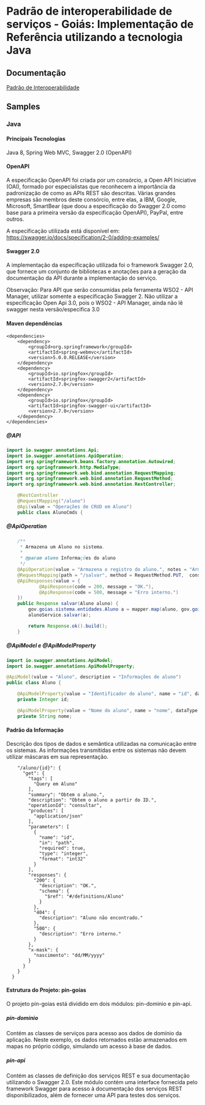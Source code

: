# Padrão de interoperabilidade de serviços - Goiás: Implementação de Referência utilizando a tecnologia Java

## Documentação
	
	
[Padrão de Interoperabilidade](https://github.com/goias/pin-goias/blob/master/pin-doc/Padr%C3%A3o%20de%20Interoperabilidade.doc?raw=true)
		

## Samples

	
### Java		

#### Principais Tecnologias

Java 8, Spring Web MVC, Swagger 2.0 (OpenAPI)

#### OpenAPI

A especificação OpenAPI foi criada por um consórcio, a Open API Iniciative (OAI), formado por especialistas que reconhecem a importância da padronização de como as APIs REST são descritas. Várias grandes empresas são membros deste consórcio, entre elas, a IBM, Google, Microsoft, SmartBear (que doou a especificação do Swagger 2.0 como base para a primeira versão da especificação OpenAPI), PayPal, entre outros.

A especificação utilizada está disponível em: https://swagger.io/docs/specification/2-0/adding-examples/

#### Swagger 2.0

A implementação da especificação utilizada foi o framework Swagger 2.0, que fornece um conjunto de bibliotecas e anotações para a geração da documentação da API durante a implementação do serviço.

Observação: Para API que serão consumidas pela ferramenta WSO2 - API Manager, utilizar somente a especificação Swagger 2. Não utilizar a especificação Open Api 3.0, pois o WSO2 - API Manager, ainda não lê swagger nesta versão/especifica 3.0

#### Maven dependências

	<dependencies>
		<dependency>
			<groupId>org.springframework</groupId>
			<artifactId>spring-webmvc</artifactId>
			<version>5.0.0.RELEASE</version>
		</dependency>
		<dependency>
			<groupId>io.springfox</groupId>
			<artifactId>springfox-swagger2</artifactId>
			<version>2.7.0</version>
		</dependency>
		<dependency>
			<groupId>io.springfox</groupId>
			<artifactId>springfox-swagger-ui</artifactId>
			<version>2.7.0</version>
		</dependency>
	</dependencies>

##### @API

```java
import io.swagger.annotations.Api;
import io.swagger.annotations.ApiOperation;
import org.springframework.beans.factory.annotation.Autowired;
import org.springframework.http.MediaType;
import org.springframework.web.bind.annotation.RequestMapping;
import org.springframework.web.bind.annotation.RequestMethod;
import org.springframework.web.bind.annotation.RestController;

    @RestController
    @RequestMapping("/aluno")
    @Api(value = "Operações de CRUD em Aluno")
    public class AlunoCmds {
```

##### @ApiOperation

```java
    /**
     * Armazena um Aluno no sistema.
     *
     * @param aluno Informações do aluno
     */
    @ApiOperation(value = "Armazena o registro do aluno.", notes = "Armazena o registro do aluno na base de dados.")
    @RequestMapping(path = "/salvar", method = RequestMethod.PUT,  consumes = MediaType.APPLICATION_JSON_VALUE)
    @ApiResponses(value = {
            @ApiResponse(code = 200, message = "OK."),
            @ApiResponse(code = 500, message = "Erro interno.")
    })
    public Response salvar(Aluno aluno) {
        gov.goias.sistema.entidades.Aluno a = mapper.map(aluno, gov.goias.sistema.entidades.Aluno.class);
        alunoService.salvar(a);

        return Response.ok().build();
    }
```

##### @ApiModel e @ApiModelProperty


```java
import io.swagger.annotations.ApiModel;
import io.swagger.annotations.ApiModelProperty;

@ApiModel(value = "Aluno", description = "Informações de aluno")
public class Aluno {

    @ApiModelProperty(value = "Identificador do aluno", name = "id", dataType = "integer")
    private Integer id;

    @ApiModelProperty(value = "Nome do aluno", name = "nome", dataType = "string")
    private String nome;
```

#### Padrão da Informação

Descrição dos tipos de dados e semântica utilizadas na comunicação entre os sistemas. As informações transmitidas entre os sistemas não devem utilizar máscaras em sua representação.

```
    "/aluno/{id}": {
      "get": {
        "tags": [
          "Query em Aluno"
        ],
        "summary": "Obtem o aluno.",
        "description": "Obtem o aluno a partir do ID.",
        "operationId": "consultar",
        "produces": [
          "application/json"
        ],
        "parameters": [
          {
            "name": "id",
            "in": "path",
            "required": true,
            "type": "integer",
            "format": "int32"
          }
        ],
        "responses": {
          "200": {
            "description": "OK.",
            "schema": {
              "$ref": "#/definitions/Aluno"
            }
          },
          "404": {
            "description": "Aluno não encontrado."
          },
          "500": {
            "description": "Erro interno."
          }
        },
        "x-mask": {
          "nascimento": "dd/MM/yyyy"
        }
      }
    }
  }
```

#### Estrutura do Projeto: pin-goias

O projeto pin-goias está dividido em dois módulos: pin-dominio e pin-api.

##### pin-dominio
Contém as classes de serviços para acesso aos dados de domínio da aplicação.
Neste exemplo, os dados retornados estão armazenados em mapas no próprio código, simulando um acesso à base de dados.

##### pin-api
Contém as classes de definição dos serviços REST e sua documentação utilizando o Swagger 2.0.
Este módulo contém uma interface fornecida pelo framework Swagger para acesso à documentação dos serviços REST disponibilizados, além de fornecer uma API para testes dos serviços.


